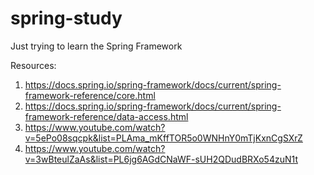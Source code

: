 # spring-study
Just trying to learn the Spring Framework

Resources:
1. https://docs.spring.io/spring-framework/docs/current/spring-framework-reference/core.html
2. https://docs.spring.io/spring-framework/docs/current/spring-framework-reference/data-access.html
3. https://www.youtube.com/watch?v=5ePo08sqcpk&list=PLAma_mKffTOR5o0WNHnY0mTjKxnCgSXrZ
4. https://www.youtube.com/watch?v=3wBteulZaAs&list=PL6jg6AGdCNaWF-sUH2QDudBRXo54zuN1t
